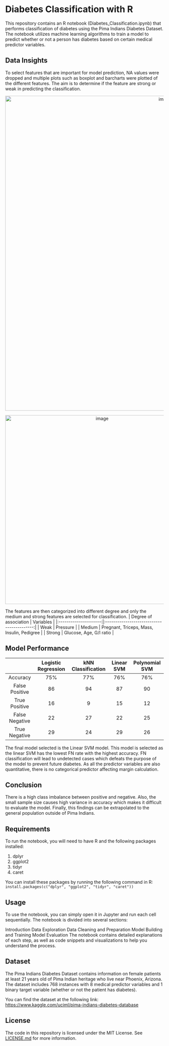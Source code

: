 # Diabetes Classification with R
This repository contains an R notebook (Diabetes_Classification.ipynb) that performs classification of diabetes using the Pima Indians Diabetes Dataset. The notebook utilizes machine learning algorithms to train a model to predict whether or not a person has diabetes based on certain medical predictor variables.


## Data Insights
To select features that are important for model prediction, NA values were dropped and multiple plots such as boxplot and barcharts were plotted of the different features. The aim is to determine if the feature are strong or weak in predicting the classification.
<p align="center">
<img width="1000" alt="image" src="https://user-images.githubusercontent.com/85885666/232962814-b8edb774-e2cc-492b-9e01-1e708e99b53b.png">
</p>
<p align="center">
<img width="600" alt="image" src="https://user-images.githubusercontent.com/85885666/232963396-c50530bd-2869-4aa3-958d-58875766ed55.png">
</p>


The features are then categorized into different degree and only the medium and strong features are selected for classification.
| Degree of association |                  Variables                 |
|:---------------------:|:------------------------------------------:|
|          Weak         |                  Pressure                  |
|         Medium        | Pregnant, Triceps, Mass, Insulin, Pedigree |
|         Strong        |           Glucose, Age, G/I ratio          |

## Model Performance
|                | Logistic Regression | kNN Classification | Linear SVM | Polynomial SVM |
|:--------------:|:-------------------:|:------------------:|:----------:|:--------------:|
|    Accuracy    |         75%         |         77%        |     76%    |       76%      |
| False Positive |          86         |         94         |     87     |       90       |
|  True Positive |          16         |          9         |     15     |       12       |
| False Negative |          22         |         27         |     22     |       25       |
|  True Negative |          29         |         24         |     29     |       26       |

The final model selected is the Linear SVM model. This model is selected as the linear SVM has the lowest FN rate with the highest accuracy. FN classification will lead to undetected cases which defeats the purpose of the model to prevent future diabetes. As all the predictor variables are also quantitative, there is no categorical predictor affecting margin calculation. 

## Conclusion
There is a high class imbalance between positive and negative. Also, the small sample size causes high variance in accuracy which makes it difficult to evaluate the model. Finally, this findings can be extrapolated to the general population outside of Pima Indians.


## Requirements
To run the notebook, you will need to have R and the following packages installed:

<ol>
  <li>dplyr</li>
  <li>ggplot2</li>
  <li>tidyr</li>
  <li>caret</li>
</ol>
You can install these packages by running the following command in R:
<code>
install.packages(c("dplyr", "ggplot2", "tidyr", "caret"))
</code>

## Usage
To use the notebook, you can simply open it in Jupyter and run each cell sequentially. The notebook is divided into several sections:

Introduction
Data Exploration
Data Cleaning and Preparation
Model Building and Training
Model Evaluation
The notebook contains detailed explanations of each step, as well as code snippets and visualizations to help you understand the process.

## Dataset
The Pima Indians Diabetes Dataset contains information on female patients at least 21 years old of Pima Indian heritage who live near Phoenix, Arizona. The dataset includes 768 instances with 8 medical predictor variables and 1 binary target variable (whether or not the patient has diabetes).

You can find the dataset at the following link: https://www.kaggle.com/uciml/pima-indians-diabetes-database

## License
The code in this repository is licensed under the MIT License. See [LICENSE.md](LICENSE.md) for more information.
